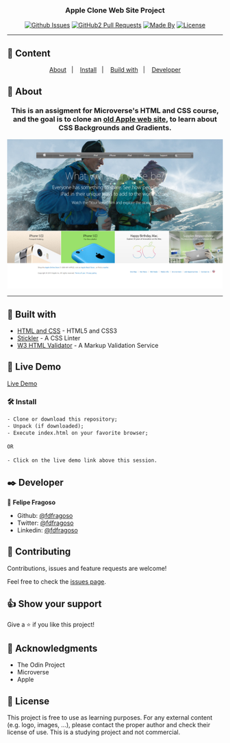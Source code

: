<h3 align="center">Apple Clone Web Site Project</h3>

<div align="center">

[![Github Issues](https://img.shields.io/badge/GitHub-Issues-orange)](https://github.com/fdfragoso/apple-site-clone/issues)
[![GitHub2 Pull Requests](https://img.shields.io/badge/GitHub-Pull%20Requests-blue)](https://github.com/fdfragoso/apple-site-clone/pulls)
[![Made By](https://img.shields.io/badge/Made%20By-Felipe%20Fragoso-brightgreen)](https://github.com/fdfragoso)
[![License](https://img.shields.io/badge/license-MIT-blue.svg)](/LICENSE)

</div>

---

## 📝 Content
<p align="center">
<a href="#about">About</a>&nbsp;&nbsp;&nbsp;|&nbsp;&nbsp;&nbsp;
<a href="#install">Install</a>&nbsp;&nbsp;&nbsp;|&nbsp;&nbsp;&nbsp;
<a href="#built_using">Build with</a>&nbsp;&nbsp;&nbsp;|&nbsp;&nbsp;&nbsp;
<a href="#authors">Developer</a>
</p>


## 🧐 About <a name = "about"></a>
<h3 align="center"> This is an assigment for Microverse's HTML and CSS course, and the goal is to clone an <a href="http://archive.md/UW4oR">old Apple web site</a>, to learn about CSS Backgrounds and Gradients.</h3>
<p align="center">
  <a href="" rel="noopener">
 <img src="./images/screenShot.png" alt="Project Screenshot"></a>
</p>

---

## 🔧 Built with<a name = "built_using"></a>

- [HTML and CSS](https://www.w3schools.com/) - HTML5 and CSS3
- [Stickler](https://stickler-ci.com) - A CSS Linter 
- [W3 HTML Validator](https://validator.w3.org/) - A Markup Validation Service

## 🔴 Live Demo

[Live Demo](https://rawcdn.githack.com/fdfragoso/apple-site-clone/55a7a94627db4546c007854203d8b01949b4a01f/index.html)

### 🛠 Install <a name = "install"></a>

```
- Clone or download this repository;
- Unpack (if downloaded);
- Execute index.html on your favorite browser;

OR

- Click on the live demo link above this session.

```
## ✒️ Developer <a name = "authors"></a>

👤 **Felipe Fragoso**

- Github: [@fdfragoso](https://github.com/fdfragoso)
- Twitter: [@fdfragoso](https://twitter.com/fdfragoso)
- Linkedin: [@fdfragoso](https://www.linkedin.com/in/fdfragoso/)

## 🤝 Contributing

Contributions, issues and feature requests are welcome!

Feel free to check the [issues page](https://github.com/fdfragoso/apple-site-clone/issues).

## 👍 Show your support

Give a ⭐️ if you like this project!

## 👊 Acknowledgments

- The Odin Project
- Microverse
- Apple

## 📝 License

This project is free to use as learning purposes. 
For any external content (e.g. logo, images, ...), please contact the proper author and check their license of use. 
This is a studying project and not commercial.